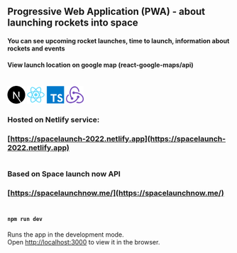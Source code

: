 ## Progressive Web Application (PWA) - about launching rockets into space

#### You can see upcoming rocket launches, time to launch, information about rockets and events

#### View launch location on google map (react-google-maps/api)

#

<code><img title="NextJS" alt="apple" width="40px" src="https://raw.githubusercontent.com/devicons/devicon/1119b9f84c0290e0f0b38982099a2bd027a48bf1/icons/nextjs/nextjs-original.svg" /></code>
<code><img title="React" alt="apple" width="40px" src="https://raw.githubusercontent.com/devicons/devicon/1119b9f84c0290e0f0b38982099a2bd027a48bf1/icons/react/react-original.svg" /></code>
<code><img title="TypeScript" alt="apple" width="40px" src="https://raw.githubusercontent.com/devicons/devicon/1119b9f84c0290e0f0b38982099a2bd027a48bf1/icons/typescript/typescript-plain.svg" /></code>
<code><img title="Redux" alt="apple" width="40px" src="https://raw.githubusercontent.com/devicons/devicon/1119b9f84c0290e0f0b38982099a2bd027a48bf1/icons/redux/redux-original.svg" /></code>

### Hosted on Netlify service:

### [https://spacelaunch-2022.netlify.app](https://spacelaunch-2022.netlify.app)

#

### Based on Space launch now API

### [https://spacelaunchnow.me/](https://spacelaunchnow.me/)

#

#### `npm run dev`

Runs the app in the development mode.\
Open [http://localhost:3000](http://localhost:3000) to view it in the browser.
